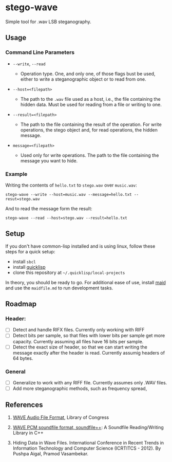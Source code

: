# stego-wave

Simple tool for .wav LSB steganography.

## Usage

### Command Line Parameters

* ```--write```, ```--read```
    * Operation type. One, and only one, of those flags bust be used, either to write a steganographic object or to read from one.

* ```--host=<filepath>```
    * The path to the ```.wav``` file used as a host, i.e., the file containing the hidden data. Must be used for reading from a file or writing to one.

* ```--result=<filepath>```
    * The path to the file containing the result of the operation. For write operations, the stego object and, for read operations, the hidden message.

* ```message=<filepath>```
    * Used only for write operations. The path to the file containing the message you want to hide.

### Example

Writing the contents of ```hello.txt``` to ```stego.wav``` over ```music.wav```:

```
stego-wave --write --host=music.wav --message=hello.txt --resut=stego.wav
```

And to read the message form the result:

```
stego-wave --read --host=stego.wav --result=hello.txt
```

## Setup

If you don't have common-lisp installed and is using linux, follow these steps for a quick setup:

* install ```sbcl```
* install [quicklisp](https://www.quicklisp.org/beta/)
* clone this repository at ```~/.quicklisp/local-projects```

In theory, you should be ready to go. For additional ease of use, install [maid](https://github.com/egoist/maid) and use the ```maidfile.md``` to run development tasks.

## Roadmap

### Header:

- [ ] Detect and handle RIFX files. Currently only working with RIFF
- [ ] Detect bits per sample, so that files with lower bits per sample get more capacity. Currently assuming all files have 16 bits per sample.
- [ ] Detect the exact size of header, so that we can start writing the message exactly after the header is read. Currently assumig headers of 64 bytes.

### General

- [ ] Generalize to work with any RIFF file. Currently assumes only .WAV files.
- [ ] Add more steganographic methods, such as frequency spread,

## References

1. [WAVE Audio File Format](https://www.loc.gov/preservation/digital/formats/fdd/fdd000001.shtml), Library of Congress

2. [WAVE PCM soundfile format, soundfile++](http://soundfile.sapp.org/doc/WaveFormat/): A Soundfile Reading/Writing Library in C++

3. Hiding Data in Wave Files. International Conference in Recent Trends in Information Technology and Computer Science (ICRTITCS - 2012). By Pushpa Aigal, Pramod Vasambekar.